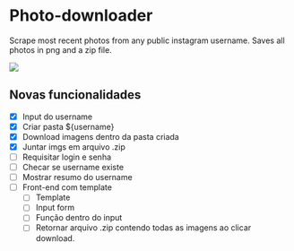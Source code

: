 # Photo-downloader

Scrape most recent photos from any public instagram username. Saves all photos in png and a zip file.

![](C:\Users\usain\Desktop\app-projects\instagram\imgs\example.gif)

## Novas funcionalidades

- [x] Input do username
- [x] Criar pasta ${username}
- [x] Download imagens dentro da pasta criada
- [x] Juntar imgs em arquivo .zip
- [ ] Requisitar login e senha
- [ ] Checar se username existe
- [ ] Mostrar resumo do username
- [ ] Front-end com template
    - [ ] Template
    - [ ] Input form
    - [ ] Função dentro do input
    - [ ] Retornar arquivo .zip contendo todas as imagens ao clicar download.
